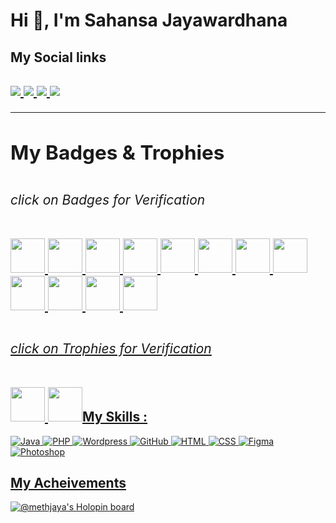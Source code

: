 

<div>
            <h1 align="left">Hi 👋,  I'm Sahansa Jayawardhana</h1>
            
<h2 aling="left">
            My Social links
            <br>
<h2/>
   <a href="https://www.linkedin.com/in/sahansajay/">
  <img src="https://img.shields.io/badge/-Sahansa_Jayawardhana-blue?style=flat-square&logo=Linkedin&logoColor=white&link=https://www.linkedin.com/in/sahansajay" />
</a>
<a href="mailto:methjaya252@gmail.com">
<img src="https://img.shields.io/badge/-methjaya252@gmail.com-c14438?style=flat-square&logo=Gmail&logoColor=white&link=mailto:methjaya252@gmail.com" />
</a>
<a href="https://dev.to/lahiruroot">
<img src="https://img.shields.io/badge/DEV.to-methjaya-black" />
</a>
<a href="https://github.com/methjaya">
  <img src="https://img.shields.io/github/followers/methjaya?label=Follow&style=social" />
</a>
<div/>                    
<hr>
            

<h2 aling="left">
            My Badges & Trophies         
<h2/><h6>click on Badges for Verification</h6>
<a href="https://learn.microsoft.com/en-us/training/achievements/learn.wwl.train-evaluate-regression-models.badge?username=SahansaJayawardhana-4867">
<img src="https://learn.microsoft.com/learn/achievements/train-and-evaluate-regression-models.svg"width=55px align="right/>
</a>
<a href="https://learn.microsoft.com/en-us/training/achievements/learn.wwl.explore-analyze-data-with-python.badge?username=SahansaJayawardhana-4867">
<img src="https://learn.microsoft.com/learn/achievements/explore-and-analyze-data-with-python.svg"width=55px align="right />
</a>
<a href="https://learn.microsoft.com/en-us/training/achievements/learn.wwl.train-evaluate-classification-models.badge?username=SahansaJayawardhana-4867">
<img src="https://learn.microsoft.com/learn/achievements/train-and-evaluate-classification-models.svg"width=55px align="right />
</a>
<a href="https://learn.microsoft.com/en-us/training/achievements/learn.wwl.train-evaluate-cluster-models.badge?username=SahansaJayawardhana-4867">
<img src="https://learn.microsoft.com/learn/achievements/train-and-evaluate-clustering-models.svg"width=55px align="right />
</a>
<a href="https://learn.microsoft.com/en-us/training/achievements/learn.wwl.train-evaluate-deep-learn-models.badge?username=SahansaJayawardhana-4867">
<img src="https://learn.microsoft.com/learn/achievements/train-and-evaluate-deep-learning-models.svg"width=55px align="right />
</a>
<a href="https://learn.microsoft.com/en-us/training/achievements/learn.wwl.use-automated-machine-learning.badge?username=SahansaJayawardhana-4867">
<img src="https://learn.microsoft.com/learn/achievements/use-automated-machine-learning.svg"width=55px align="right />
</a>

<a href="https://learn.microsoft.com/en-us/training/achievements/learn.wwl.create-regression-model-azure-machine-learning-designer.badge?username=SahansaJayawardhana-4867">
<img src="https://learn.microsoft.com/learn/achievements/create-regression-model-azure-machine-learning-designer.svg"width=55px align="right />
</a>
<a href="https://learn.microsoft.com/en-us/training/achievements/learn.wwl.create-classification-model-with-azure-machine-learning-designer.badge?username=SahansaJayawardhana-4867">
<img src="https://learn.microsoft.com/learn/achievements/create-classification-model-azure-machine-learning-designer.svg"width=55px align="right />
</a>
<a href="https://learn.microsoft.com/en-us/training/achievements/learn.wwl.create-classification-model-with-azure-machine-learning-designer.badge?username=SahansaJayawardhana-4867">
<img src="https://learn.microsoft.com/learn/achievements/create-classification-model-azure-machine-learning-designer.svg"width=55px align="right />
</a>
<a href="https://learn.microsoft.com/en-us/training/achievements/learn.wwl.create-clustering-model-azure-machine-learning-designer.badge?username=SahansaJayawardhana-4867">
<img src="https://learn.microsoft.com/learn/achievements/create-clustering-model-azure-machine-learning-designer.svg" width=55px align="right/>
</a>
<a href="https://learn.microsoft.com/en-us/training/achievements/learn.wwl.create-clustering-model-azure-machine-learning-designer.badge?username=SahansaJayawardhana-4867">
<img src="https://learn.microsoft.com/learn/achievements/create-clustering-model-azure-machine-learning-designer.svg"width=55px align="right />
</a>
<a href="https://learn.microsoft.com/en-us/training/achievements/learn.data-ai.intro-to-azure-machine-learning-service.badge?username=SahansaJayawardhana-4867">
<img src="https://learn.microsoft.com/learn/achievements/intro-to-azure-machine-learning-service-badge.svg"width=55px align="right />
</a>



<h2 aling="left">
                 
<h2/><h6>click on Trophies for Verification</h6>
                       
<a href="https://learn.microsoft.com/en-us/training/achievements/learn.wwl.create-machine-learn-models.trophy?username=SahansaJayawardhana-4867">
<img src="https://learn.microsoft.com/learn/achievements/create-machine-learning-models.svg" width=55px align="right/>
</a>
<a href="https://learn.microsoft.com/en-us/training/achievements/learn.wwl.create-no-code-predictive-models-with-azure-machine-learning.trophy?username=SahansaJayawardhana-4867">
<img src="https://learn.microsoft.com/learn/achievements/create-no-code-predictive-models-with-azure-machine-learning.svg"width=55px align="right />
</a>

<br><br>           
             

                       
### My Skills : <br/>
            
            
  

            

<!--- 
![React](https://img.shields.io/badge/-React.js-2088FF?style=flat-square&logo=react)
![Flutter](https://img.shields.io/badge/-Flutter-02569B?style=flat-square&logo=flutter)
![Git](https://img.shields.io/badge/-Git-black?style=flat-square&logo=git)
![Github Actions](http://img.shields.io/badge/-Github%20Actions-2088FF?style=flat-square&logo=github-actions&logoColor=ffffff)
![AzureCloud](https://img.shields.io/badge/Microsoft%20Azure-02569B?style=flat-square&logo=microsoft-azure)
![Google Cloud](https://img.shields.io/badge/Google%20Cloud-black?style=flat-square&logo=google-cloud)
--->
![Java](https://img.shields.io/badge/-Java-red?style=flat-square&logo=java)
![PHP](https://img.shields.io/badge/PHP-black?style=flat-square&logo=php)
![Wordpress](https://img.shields.io/badge/Wordpress-1572B6?style=flat-square&logo=wordpress)
![GitHub](https://img.shields.io/badge/-GitHub-181717?style=flat-square&logo=github)
![HTML](https://img.shields.io/badge/-HTML-orange?style=flat-square&logo=html)
![CSS](https://img.shields.io/badge/-CSS-yellow?style=flat-square&logo=css)
![Figma](https://img.shields.io/badge/-FIGMA-blueviolet?style=flat-square&logo=figma)
![Photoshop](https://img.shields.io/badge/-Photoshop-blue?style=flat-square&logo=Photoshop)

<h2> My Acheivements </h2>
            
[![@methjaya's Holopin board](https://holopin.io/api/user/board?user=methjaya)](https://www.holopin.io/@methjaya)
 <!--
[![Sahansa's GitHub stats](https://github-readme-stats.vercel.app/api?username=methjaya)](https://github.com/methjaya/github-readme-stats)
  
[![Top Langs](https://github-readme-stats.vercel.app/api/top-langs/?username=methjaya)](https://github.com/methjaya/github-readme-stats)

-->








